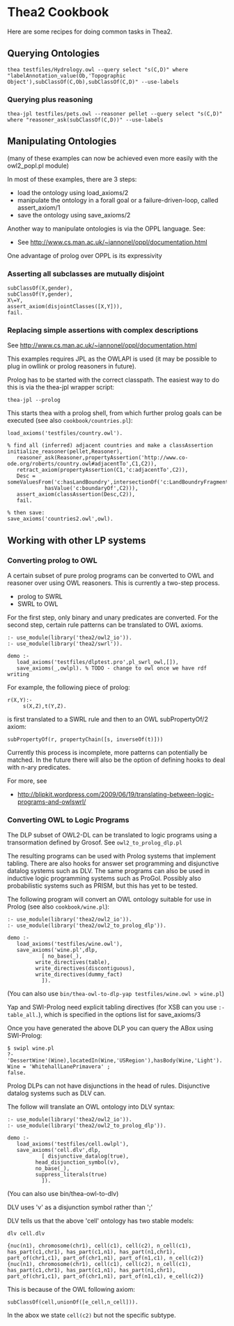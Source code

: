# Thea2 Cookbook

Here are some recipes for doing common tasks in Thea2.

## Querying Ontologies

```
thea testfiles/Hydrology.owl --query select "s(C,D)" where "labelAnnotation_value(Ob,'Topographic Object'),subClassOf(C,Ob),subClassOf(C,D)" --use-labels
```

### Querying plus reasoning

```
thea-jpl testfiles/pets.owl --reasoner pellet --query select "s(C,D)" where "reasoner_ask(subClassOf(C,D))" --use-labels
```


## Manipulating Ontologies

(many of these examples can now be achieved even more easily with the
owl2_popl.pl module)

In most of these examples, there are 3 steps:

* load the ontology using load_axioms/2
* manipulate the ontology in a forall goal or a failure-driven-loop, called assert_axiom/1
* save the ontology using save_axioms/2

Another way to manipulate ontologies is via the OPPL language. See:

* See http://www.cs.man.ac.uk/~iannonel/oppl/documentation.html

One advantage of prolog over OPPL is its expressivity

### Asserting all subclasses are mutually disjoint


```
subClassOf(X,gender),
subClassOf(Y,gender),
X\=Y,
assert_axiom(disjointClasses([X,Y])),
fail.
```



### Replacing simple assertions with complex descriptions

See http://www.cs.man.ac.uk/~iannonel/oppl/documentation.html

This examples requires JPL as the OWLAPI is used (it may be possible
to plug in owllink or prolog reasoners in future).

Prolog has to be started with the correct classpath. The easiest way
to do this is via the thea-jpl wrapper script:

```
thea-jpl --prolog
```

This starts thea with a prolog shell, from which further prolog goals
can be executed (see also `cookbook/countries.pl`):

```
load_axioms('testfiles/country.owl').

% find all (inferred) adjacent countries and make a classAssertion
initialize_reasoner(pellet,Reasoner),
   reasoner_ask(Reasoner,propertyAssertion('http://www.co-ode.org/roberts/country.owl#adjacentTo',C1,C2)),
   retract_axiom(propertyAssertion(C1,'c:adjacentTo',C2)),
   Desc = someValuesFrom('c:hasLandBoundry',intersectionOf('c:LandBoundryFragment',
            hasValue('c:boundaryOf',C2))),
   assert_axiom(classAssertion(Desc,C2)),
   fail.

% then save:
save_axioms('countries2.owl',owl).
```

## Working with other LP systems

### Converting prolog to OWL

A certain subset of pure prolog programs can be converted to OWL and
reasoner over using OWL reasoners. This is currently a two-step
process.

* prolog to SWRL
* SWRL to OWL

For the first step, only binary and unary predicates are
converted. For the second step, certain rule patterns can be
translated to OWL axioms.

```
:- use_module(library('thea2/owl2_io')).
:- use_module(library('thea2/swrl')).

demo :-
   load_axioms('testfiles/dlptest.pro',pl_swrl_owl,[]),
   save_axioms(_,owlpl). % TODO - change to owl once we have rdf writing
```

For example, the following piece of prolog:

```
r(X,Y):-
     s(X,Z),t(Y,Z).
```

is first translated to a SWRL rule and then to an OWL subPropertyOf/2 axiom:

```
subPropertyOf(r, propertyChain([s, inverseOf(t)]))
```

Currently this process is incomplete, more patterns can potentially be
matched. In the future there will also be the option of defining hooks
to deal with n-ary predicates.

For more, see

* http://blipkit.wordpress.com/2009/06/19/translating-between-logic-programs-and-owlswrl/

### Converting OWL to Logic Programs

The DLP subset of OWL2-DL can be translated to logic programs using a
transormation defined by Grosof. See `owl2_to_prolog_dlp.pl`

The resulting programs can be used with Prolog systems that implement
tabling. There are also hooks for answer set programming and disjunctive
datalog systems such as DLV. The same programs can also be used in
inductive logic programming systems such as ProGol. Possibly also
probabilistic systems such as PRISM, but this has yet to be tested.

The following program will convert an OWL ontology suitable for use in
Prolog (see also `cookbook/wine.pl`):

```
:- use_module(library('thea2/owl2_io')).
:- use_module(library('thea2/owl2_to_prolog_dlp')).

demo :-
   load_axioms('testfiles/wine.owl'),
   save_axioms('wine.pl',dlp,
	       [ no_base(_),
		 write_directives(table),
		 write_directives(discontiguous),
		 write_directives(dummy_fact)
	       ]).
```

(You can also use ``bin/thea-owl-to-dlp-yap testfiles/wine.owl > wine.pl``)

Yap and SWI-Prolog need explicit tabling directives (for XSB can you use
``:- table_all.``), which is specified in the options list for
save_axioms/3

Once you have generated the above DLP you can query the ABox using SWI-Prolog:

```
$ swipl wine.pl
?- 'DessertWine'(Wine),locatedIn(Wine,'USRegion'),hasBody(Wine,'Light').
Wine = 'WhitehallLanePrimavera' ;
false.
```

Prolog DLPs can not have disjunctions in the head of
rules. Disjunctive datalog systems such as DLV can.

The follow will translate an OWL ontology into DLV syntax:

```
:- use_module(library('thea2/owl2_io')).
:- use_module(library('thea2/owl2_to_prolog_dlp')).

demo :-
   load_axioms('testfiles/cell.owlpl'),
   save_axioms('cell.dlv',dlp,
	       [ disjunctive_datalog(true),
		 head_disjunction_symbol(v),
		 no_base(_),
		 suppress_literals(true)
	       ]).
```

(You can also use bin/thea-owl-to-dlv)

DLV uses 'v' as a disjunction symbol rather than ';'

DLV tells us that the above 'cell' ontology has two stable models:

```
dlv cell.dlv

{nuc(n1), chromosome(chr1), cell(c1), cell(c2), n_cell(c1), has_part(c1,chr1), has_part(c1,n1), has_part(n1,chr1), part_of(chr1,c1), part_of(chr1,n1), part_of(n1,c1), n_cell(c2)}
{nuc(n1), chromosome(chr1), cell(c1), cell(c2), n_cell(c1), has_part(c1,chr1), has_part(c1,n1), has_part(n1,chr1), part_of(chr1,c1), part_of(chr1,n1), part_of(n1,c1), e_cell(c2)}
```

This is because of the OWL following axiom:

```
subClassOf(cell,unionOf([e_cell,n_cell])).
```

In the abox we state `cell(c2)` but not the specific subtype.

